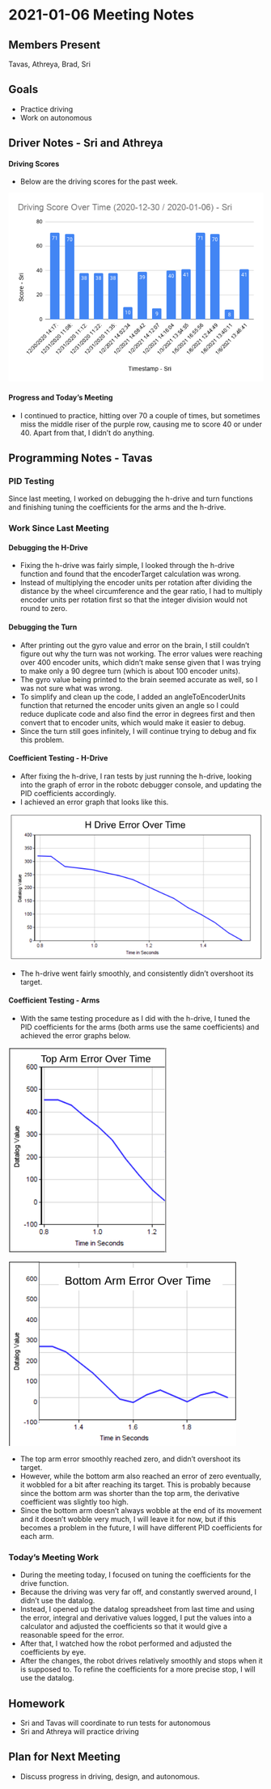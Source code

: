 # 2021-01-06 Meeting Notes

## Members Present  
Tavas, Athreya, Brad, Sri

## Goals  
- Practice driving
- Work on autonomous

## Driver Notes - Sri and Athreya

#### Driving Scores

- Below are the driving scores for the past week.

![Driving Scores](../data/2020-12-30--2021-01-06-driving-scores.png)

#### Progress and Today’s Meeting

- I continued to practice, hitting over 70 a couple of times, but sometimes miss the middle riser of the purple row, causing me to score 40 or under 40. Apart from that, I didn’t do anything. 

## Programming Notes - Tavas

### PID Testing

Since last meeting, I worked on debugging the h-drive and turn functions and finishing tuning the coefficients for the arms and the h-drive.

### Work Since Last Meeting

#### Debugging the H-Drive

- Fixing the h-drive was fairly simple, I looked through the h-drive function and found that the encoderTarget calculation was wrong. 
- Instead of multiplying the encoder units per rotation after dividing the distance by the wheel circumference and the gear ratio, I had to multiply encoder units per rotation first so that the integer division would not round to zero.

#### Debugging the Turn

- After printing out the gyro value and error on the brain, I still couldn’t figure out why the turn was not working. The error values were reaching over 400 encoder units, which didn’t make sense given that I was trying to make only a 90 degree turn (which is about 100 encoder units).
- The gyro value being printed to the brain seemed accurate as well, so I was not sure what was wrong.
- To simplify and clean up the code, I added an angleToEncoderUnits function that returned the encoder units given an angle so I could reduce duplicate code and also find the error in degrees first and then convert that to encoder units, which would make it easier to debug.
- Since the turn still goes infinitely, I will continue trying to debug and fix this problem.

#### Coefficient Testing - H-Drive

- After fixing the h-drive, I ran tests by just running the h-drive, looking into the graph of error in the robotc debugger console, and updating the PID coefficients accordingly.
- I achieved an error graph that looks like this.

![Graph](../data/2021-01-03-h-drive-error.png)

- The h-drive went fairly smoothly, and consistently didn’t overshoot its target.

#### Coefficient Testing - Arms

- With the same testing procedure as I did with the h-drive, I tuned the PID coefficients for the arms (both arms use the same coefficients) and achieved the error graphs below.

![Top Arm Graph](../data/2021-01-03-top-arm-error.png)

![Bottom Arm Graph](../data/2021-01-03-bottom-arm-error.png)

- The top arm error smoothly reached zero, and didn’t overshoot its target.
- However, while the bottom arm also reached an error of zero eventually, it wobbled for a bit after reaching its target. This is probably because since the bottom arm was shorter than the top arm, the derivative coefficient was slightly too high.
- Since the bottom arm doesn’t always wobble at the end of its movement and it doesn’t wobble very much, I will leave it for now, but if this becomes a problem in the future, I will have different PID coefficients for each arm.

### Today’s Meeting Work

- During the meeting today, I focused on tuning the coefficients for the drive function.
- Because the driving was very far off, and constantly swerved around, I didn’t use the datalog.
- Instead, I opened up the datalog spreadsheet from last time and using the error, integral and derivative values logged, I put the values into a calculator and adjusted the coefficients so that it would give a reasonable speed for the error.
- After that, I watched how the robot performed and adjusted the coefficients by eye.
- After the changes, the robot drives relatively smoothly and stops when it is supposed to. To refine the coefficients for a more precise stop, I will use the datalog.

## Homework  
- Sri and Tavas will coordinate to run tests for autonomous
- Sri and Athreya will practice driving

## Plan for Next Meeting  
- Discuss progress in driving, design, and autonomous.

